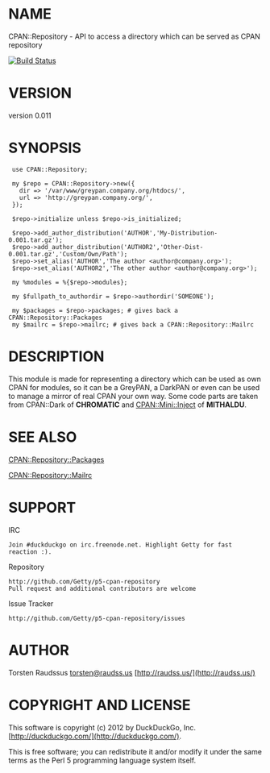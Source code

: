 # NAME

CPAN::Repository - API to access a directory which can be served as CPAN repository

[![Build Status](https://travis-ci.org/Getty/p5-cpan-repository.png?branch=master)](https://travis-ci.org/Getty/p5-cpan-repository)

# VERSION

version 0.011

# SYNOPSIS

     use CPAN::Repository;

     my $repo = CPAN::Repository->new({
       dir => '/var/www/greypan.company.org/htdocs/',
       url => 'http://greypan.company.org/',
     });
     
     $repo->initialize unless $repo->is_initialized;
     
     $repo->add_author_distribution('AUTHOR','My-Distribution-0.001.tar.gz');
     $repo->add_author_distribution('AUTHOR2','Other-Dist-0.001.tar.gz','Custom/Own/Path');
     $repo->set_alias('AUTHOR','The author <author@company.org>');
     $repo->set_alias('AUTHOR2','The other author <author@company.org>');
     
     my %modules = %{$repo->modules};
     
     my $fullpath_to_authordir = $repo->authordir('SOMEONE');
    
     my $packages = $repo->packages; # gives back a CPAN::Repository::Packages
     my $mailrc = $repo->mailrc; # gives back a CPAN::Repository::Mailrc

# DESCRIPTION

This module is made for representing a directory which can be used as own CPAN for modules, so it can be a GreyPAN, a DarkPAN or even can be
used to manage a mirror of real CPAN your own way. Some code parts are taken from CPAN::Dark of **CHROMATIC** and [CPAN::Mini::Inject](https://metacpan.org/pod/CPAN::Mini::Inject) of **MITHALDU**.

# SEE ALSO

[CPAN::Repository::Packages](https://metacpan.org/pod/CPAN::Repository::Packages)

[CPAN::Repository::Mailrc](https://metacpan.org/pod/CPAN::Repository::Mailrc)

# SUPPORT

IRC

    Join #duckduckgo on irc.freenode.net. Highlight Getty for fast reaction :).

Repository

    http://github.com/Getty/p5-cpan-repository
    Pull request and additional contributors are welcome

Issue Tracker

    http://github.com/Getty/p5-cpan-repository/issues

# AUTHOR

Torsten Raudssus <torsten@raudss.us> [http://raudss.us/](http://raudss.us/)

# COPYRIGHT AND LICENSE

This software is copyright (c) 2012 by DuckDuckGo, Inc. [http://duckduckgo.com/](http://duckduckgo.com/).

This is free software; you can redistribute it and/or modify it under
the same terms as the Perl 5 programming language system itself.
